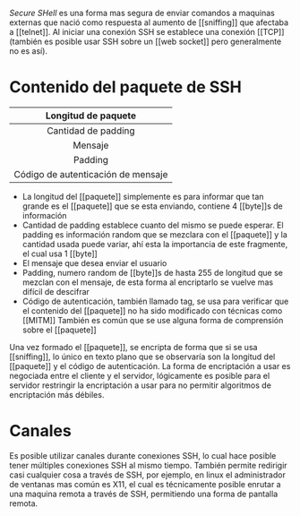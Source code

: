 _Secure SHell_ es una forma mas segura de enviar comandos a maquinas externas que nació como respuesta al aumento de [[sniffing]] que afectaba a [[telnet]]. Al iniciar una conexión SSH se establece una conexión [[TCP]] (también es posible usar SSH sobre un [[web socket]] pero generalmente no es así).
# Contenido del paquete de SSH

|        Longitud de paquete         |
| :--------------------------------: |
|        Cantidad de padding         |
|              Mensaje               |
|              Padding               |
| Código de autenticación de mensaje |

- La longitud del [[paquete]] simplemente es para informar que tan grande es el [[paquete]] que se esta enviando, contiene 4 [[byte]]s de información
- Cantidad de padding establece cuanto del mismo se puede esperar. El padding es información random que se mezclara con el [[paquete]] y la cantidad usada puede variar, ahí esta la importancia de este fragmente, el cual usa 1 [[byte]]
- El mensaje que desea enviar el usuario
- Padding, numero random de [[byte]]s de hasta 255 de longitud que se mezclan con el mensaje, de esta forma al encriptarlo se vuelve mas difícil de descifrar
- Código de autenticación, también llamado tag, se usa para verificar que el contenido del [[paquete]] no ha sido modificado con técnicas como [[MITM]]
También es común que se use alguna forma de comprensión sobre el [[paquete]]

Una vez formado el [[paquete]], se encripta de forma que si se usa [[sniffing]], lo único en texto plano que se observaría son la longitud del [[paquete]] y el código de autenticación. La forma de encriptación a usar es negociada entre el cliente y el servidor, lógicamente es posible para el servidor restringir la encriptación a usar para no permitir algoritmos de encriptación más débiles.
# Canales
Es posible utilizar canales durante conexiones SSH, lo cual hace posible tener múltiples conexiones SSH al mismo tiempo. También permite redirigir casi cualquier cosa a través de SSH, por ejemplo, en linux el administrador de ventanas mas común es X11, el cual es técnicamente posible enrutar a una maquina remota a través de SSH, permitiendo una forma de pantalla remota.